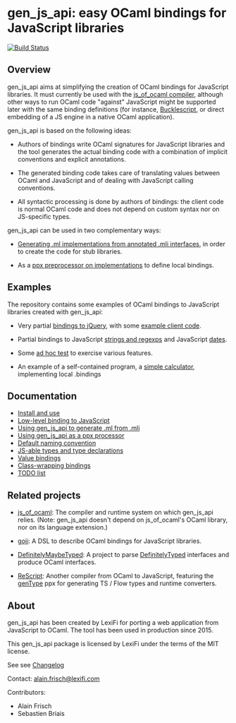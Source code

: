gen_js_api: easy OCaml bindings for JavaScript libraries
========================================================

[![Build Status](https://github.com/LexiFi/gen_js_api/actions/workflows/workflow.yml/badge.svg)](https://github.com/LexiFi/gen_js_api/actions/workflows/workflow.yml)

Overview
--------

gen_js_api aims at simplifying the creation of OCaml bindings for
JavaScript libraries.  It must currently be used with the [js_of_ocaml
compiler](https://github.com/ocsigen/js_of_ocaml), although other ways
to run OCaml code "against" JavaScript might be supported later with
the same binding definitions (for instance,
[Bucklescript](https://github.com/bloomberg/bucklescript),
or direct embedding of a JS engine in a native OCaml application).

gen_js_api is based on the following ideas:

 - Authors of bindings write OCaml signatures for JavaScript libraries
   and the tool generates the actual binding code with a combination
   of implicit conventions and explicit annotations.

 - The generated binding code takes care of translating values between
   OCaml and JavaScript and of dealing with JavaScript calling
   conventions.

 - All syntactic processing is done by authors of bindings: the client
   code is normal OCaml code and does not depend on custom syntax nor
   on JS-specific types.


gen_js_api can be used in two complementary ways:

  - [Generating .ml implementations from annotated .mli interfaces](IMPLGEN.md),
    in order to create the code for stub libraries.

  - As a [ppx preprocessor on implementations](PPX.md) to define local
    bindings.



Examples
--------

The repository contains some examples of OCaml bindings to JavaScript
libraries created with gen_js_api:

 - Very partial [bindings to jQuery](examples/misc/jquery.mli), with
   some [example client code](examples/misc/test_jquery.ml).

 - Partial bindings to JavaScript [strings and
   regexps](examples/misc/js_str.mli) and JavaScript
   [dates](examples/js_date.mli).

 - Some [ad hoc test](examples/test) to exercise various features.

 - An example of a self-contained program, a [simple
   calculator](examples/calc/calc.ml), implementing local .bindings

Documentation
-------------

  - [Install and use](INSTALL_AND_USE.md)
  - [Low-level binding to JavaScript](LOW_LEVEL_BINDING.md)
  - [Using gen_js_api to generate .ml from .mli](IMPLGEN.md)
  - [Using gen_js_api as a ppx processor](PPX.md)
  - [Default naming convention](NAMING.md)
  - [JS-able types and type declarations](TYPES.md)
  - [Value bindings](VALUES.md)
  - [Class-wrapping bindings](CLASSES.md)
  - [TODO list](TODO.md)


Related projects
----------------

  - [js_of_ocaml](https://github.com/ocsigen/js_of_ocaml): The compiler
    and runtime system on which gen_js_api relies. (Note: gen_js_api
    doesn't depend on js_of_ocaml's OCaml library, nor on its language
    extension.)

  - [goji](https://github.com/klakplok/goji): A DSL to describe OCaml
    bindings for JavaScript libraries.

  - [DefinitelyMaybeTyped](https://github.com/andrewray/DefinitelyMaybeTyped):
    A project to parse
    [DefinitelyTyped](https://github.com/borisyankov/DefinitelyTyped)
    interfaces and produce OCaml interfaces.

  - [ReScript](https://github.com/rescript-lang/rescript-compiler):
    Another compiler from OCaml to JavaScript, featuring the [genType](https://github.com/reason-association/genType) ppx for generating TS / Flow types and runtime converters.

About
-----

gen_js_api has been created by LexiFi for porting a web application
from JavaScript to OCaml.  The tool has been used in production since
2015.

This gen_js_api package is licensed by LexiFi under the terms of the
MIT license.

See see [Changelog](CHANGES.md)

Contact: alain.frisch@lexifi.com

Contributors:

 - Alain Frisch
 - Sebastien Briais
